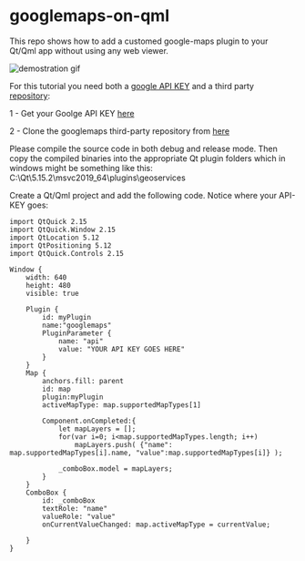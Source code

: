# googlemaps-on-qml
This repo shows how to add a customed google-maps plugin to your Qt/Qml app without using any web viewer. 

![demostration gif](https://github.com/christian-mv/googlemaps-on-qml/blob/main/google-maps-qml-gif.gif?raw=true)

For this tutorial you need both a [google API KEY](https://developers.google.com/maps/documentation/javascript/get-api-key) 
and a third party [repository](https://github.com/vladest/googlemaps):

1 - Get your Goolge API KEY [here](https://developers.google.com/maps/documentation/javascript/get-api-key)

2 - Clone the googlemaps third-party repository from [here](https://github.com/vladest/googlemaps)

Please compile the source code in both debug and release mode. 
Then copy the compiled binaries into the appropriate Qt plugin folders which in windows might be something like this: 
C:\Qt\5.15.2\msvc2019_64\plugins\geoservices

Create a Qt/Qml project and add the following code. Notice where your API-KEY goes:

```
import QtQuick 2.15
import QtQuick.Window 2.15
import QtLocation 5.12
import QtPositioning 5.12
import QtQuick.Controls 2.15

Window {
    width: 640
    height: 480
    visible: true

    Plugin {
        id: myPlugin
        name:"googlemaps"
        PluginParameter {
            name: "api"
            value: "YOUR API KEY GOES HERE"
        }
    }
    Map {
        anchors.fill: parent
        id: map
        plugin:myPlugin
        activeMapType: map.supportedMapTypes[1]

        Component.onCompleted:{
            let mapLayers = [];
            for(var i=0; i<map.supportedMapTypes.length; i++)
                mapLayers.push( {"name": map.supportedMapTypes[i].name, "value":map.supportedMapTypes[i]} );

            _comboBox.model = mapLayers;
        }
    }
    ComboBox {
        id: _comboBox
        textRole: "name"
        valueRole: "value"
        onCurrentValueChanged: map.activeMapType = currentValue;

    }
}
```

